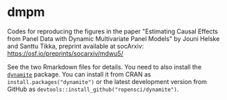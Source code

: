 # dmpm
Codes for reproducing the figures in the paper "Estimating Causal Effects from Panel Data with Dynamic Multivariate Panel Models" by Jouni Helske and Santtu Tikka, preprint available at socArxiv: 
https://osf.io/preprints/socarxiv/mdwu5/

See the two Rmarkdown files for details. You need to also install the [`dynamite`](https://github.com/ropensci/dynamite) package. You can install it from CRAN as `install.packages("dynamite")` or the latest development version from GitHub as `devtools::install_github("ropensci/dynamite")`.

